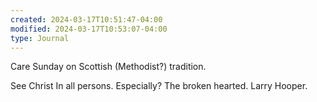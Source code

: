```yaml
---
created: 2024-03-17T10:51:47-04:00
modified: 2024-03-17T10:53:07-04:00
type: Journal
---
```


Care Sunday on Scottish (Methodist?) tradition. 

See Christ In all persons. Especially? The broken hearted. Larry Hooper.
